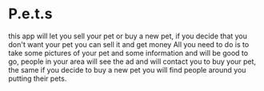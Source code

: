 # P.e.t.s
this app will let you sell your pet or buy a new pet, if you decide that you don't want your pet you can sell it and get money All you need to do is to take some pictures of your pet and some information and will be good to go, people in your area will see the ad and will contact you to buy your pet, the same if you decide to buy a new pet you will find people around you putting their pets.
